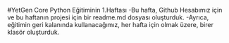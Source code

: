 #YetGen Core Python Eğitiminin 1.Haftası
-Bu hafta, Github Hesabımız için ve bu haftanın projesi için bir readme.md dosyası oluşturduk.
-Ayrıca, eğitimin geri kalanında kullanacağımız, her hafta için olmak üzere, birer klasör oluşturduk.